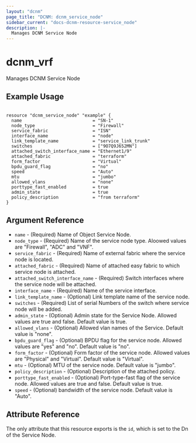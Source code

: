 ```yaml
---
layout: "dcnm"
page_title: "DCNM: dcnm_service_node"
sidebar_current: "docs-dcnm-resource-service_node"
description: |-
  Manages DCNM Service Node
---
```


# dcnm_vrf

Manages DCNM Service Node

## Example Usage

```hcl

resource "dcnm_service_node" "example" {
  name                           = "SN-1"
  node_type                      = "Firewall"
  service_fabric                 = "ISN"
  interface_name                 = "node"
  link_template_name             = "service_link_trunk"
  switches                       = ["9O7Q9J652MN"]
  attached_switch_interface_name = "Ethernet1/9"
  attached_fabric                = "terraform"
  form_factor                    = "Virtual"
  bpdu_guard_flag                = "no"
  speed                          = "Auto"
  mtu                            = "jumbo"
  allowed_vlans                  = "none"
  porttype_fast_enabled          = true
  admin_state                    = true
  policy_description             = "from terraform"
}

```

## Argument Reference

- `name` - (Required) Name of Object Service Node.
- `node_type` - (Required) Name of the service node type. Aloowed values are "Firewall", "ADC" and "VNF".
- `service_fabric` - (Required) Name of external fabric where the service node is located.
- `attached_fabric` - (Required) Name of attached easy fabric to which service node is attached.
- `attached_switch_interface_name` - (Required) Switch interfaces where the service node will be attached.
- `interface_name` - (Required) Name of the service interface.
- `link_template_name` - (Optional) Link template name of the service node.
- `switches` - (Required) List of serial Numbers of the switch where service node will be added.
- `admin_state` - (Optional) Admin state for the Service Node. Allowed values are true and false. Default value is true.
- `allowed_vlans` - (Optional) Allowed vlan names of the Service. Default value is "none".
- `bpdu_guard_flag` - (Optional) BPDU flag for the service node. Allowed values are "yes" and "no". Default value is "no".
- `form_factor` - (Optional) Form factor of the service node. Allowed values are "Physical" and "Virtual". Default value is "Virtual".
- `mtu` - (Optional) MTU of the service node. Default value is "jumbo".
- `policy_description` - (Optional) Description of the attached policy.
- `porttype_fast_enabled` - (Optional) Port-type-fast flag of the service node. Allowed values are true and false. Default value is true.
- `speed` - (Optional) bandwidth of the service node. Default value is "Auto".

## Attribute Reference

The only attribute that this resource exports is the `id`, which is set to the
Dn of the Service Node.

